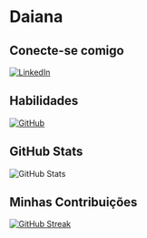 # Daiana

## Conecte-se comigo
[![LinkedIn](https://img.shields.io/badge/LinkedIn-000?style=for-the-badge&logo=linkedin&logoColor=0E76A8)](https://www.linkedin.com/in/daiana-garbin-5531771a4/)

## Habilidades
[![GitHub](https://img.shields.io/badge/GitHUb-000?style=for-the-badge&logo=GitHub&logoColor=0E76A8)](https://github.com/daigarbin84)

## GitHub Stats
![GitHub Stats](https://github-readme-stats.vercel.app/api?username=Daiana&theme=transparent&bg_color=000&border_color=30A3DC&show_icons=true&icon_color=30A3DC&title_color=E94D5F&text_color=FFF&hide_title=true(1hide=stars))

## Minhas Contribuições

[![GitHub Streak](https://streak-stats.demolab.com?user=Daiana&theme=nord)](https://git.io/streak-stats)

